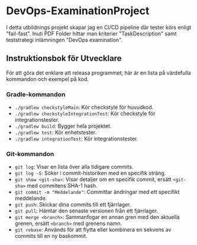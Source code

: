 # DevOps-ExaminationProject

I detta utbildnings projekt skapar jag en CI/CD pipeline där tester körs enligt "fail-fast".
Inuti PDF Folder hittar man kriterier "TaskDescription" samt teststrategi inlämningen "DevOps examination". 



## Instruktionsbok för Utvecklare

För att göra det enklare att releasa programmet, här är en lista på värdefulla kommandon och exempel på kod.

### Gradle-kommandon

- `./gradlew checkstyleMain`: Kör checkstyle för huvudkod.
- `./gradlew checkstyleIntegrationTest`: Kör checkstyle för integrationstester.
- `./gradlew build`: Bygger hela projektet.
- `./gradlew test`: Kör enhetstester.
- `./gradlew integrationTest`: Kör integrationstester.

### Git-kommandon

- `git log`: Visar en lista över alla tidigare commits.
- `git log -S`: Söker i commit-historiken med en specifik sträng.
- `git show <git-sha>`: Visar detaljer om en specifik commit, ersätt `<git-sha>` med commitens SHA-1 hash.
- `git commit -m "Meddelande"`: Committar ändringar med ett specifikt meddelande.
- `git push`: Skickar dina commits till ett fjärrlager.
- `git pull`: Hämtar den senaste versionen från ett fjärrlager.
- `git merge <branch>`: Sammanfogar en annan gren med den aktuella grenen, ersätt `<branch>` med grenens namn.
- `git rebase`: Används för att flytta eller kombinera en sekvens av commits till en ny baskommit.


